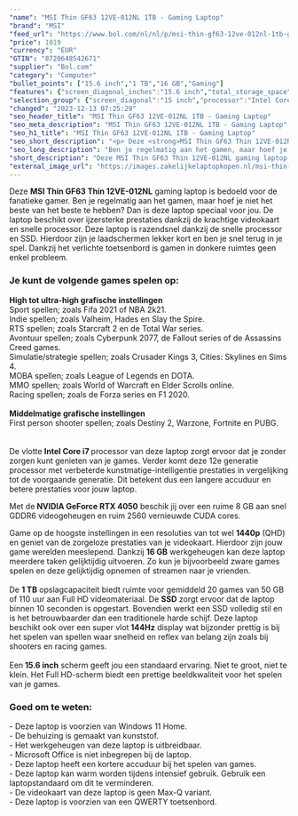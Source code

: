 ```yaml
---
"name": "MSI Thin GF63 12VE-012NL 1TB - Gaming Laptop"
"brand": "MSI"
"feed_url": "https://www.bol.com/nl/nl/p/msi-thin-gf63-12ve-012nl-1tb-gaming-laptop/9300000156443051"
"price": 1019
"currency": "EUR"
"GTIN": "8720648542671"
"supplier": "Bol.com"
"category": "Computer"
"bullet_points": ["15.6 inch","1 TB","16 GB","Gaming"]
"features": {"screen_diagonal_inches":"15.6 inch","total_storage_space":"1 TB","memory_size":"16 GB","purpose_laptop":"Gaming"}
"selection_group": {"screen_diagonal":"15 inch","processor":"Intel Core i7","changed_price_past_3_days":false,"product_family":"Thin"}
"changed": "2023-12-13 07:25:29"
"seo_header_title": "MSI Thin GF63 12VE-012NL 1TB - Gaming Laptop"
"seo_meta_description": "MSI Thin GF63 12VE-012NL 1TB - Gaming Laptop"
"seo_h1_title": "MSI Thin GF63 12VE-012NL 1TB - Gaming Laptop"
"seo_short_description": "<p> Deze <strong>MSI Thin GF63 Thin 12VE-012NL</strong> gaming laptop is bedoeld voor de fanatieke gamer."
"seo_long_description": "Ben je regelmatig aan het gamen, maar hoef je niet het beste van het beste te hebben? Dan is deze laptop speciaal voor jou. De laptop beschikt over ijzersterke prestaties dankzij de krachtige videokaart en snelle processor. Deze laptop is razendsnel dankzij de snelle processor en SSD. Hierdoor zijn je laadschermen lekker kort en ben je snel terug in je spel. Dankzij het verlichte toetsenbord is gamen in donkere ruimtes geen enkel probleem. </p> <h3>Je kunt de volgende games spelen op:</h3> <p> <strong>High tot ultra-high grafische instellingen</strong><br />Sport spellen; zoals Fifa 2021 of NBA 2k21. <br />Indie spellen; zoals Valheim, Hades en Slay the Spire. <br />RTS spellen; zoals Starcraft 2 en de Total War series. <br />Avontuur spellen; zoals Cyberpunk 2077, de Fallout series of de Assassins Creed games. <br />Simulatie/strategie spellen; zoals Crusader Kings 3, Cities: Skylines en Sims 4. <br />MOBA spellen; zoals League of Legends en DOTA. <br />MMO spellen; zoals World of Warcraft en Elder Scrolls online. <br />Racing spellen; zoals de Forza series en F1 2020. <br /><br /><strong>Middelmatige grafische instellingen</strong><br />First person shooter spellen; zoals Destiny 2, Warzone, Fortnite en PUBG. <br /><br /><br />De vlotte <strong>Intel Core i7 </strong>processor van deze laptop zorgt ervoor dat je zonder zorgen kunt genieten van je games. Verder komt deze 12e generatie processor met verbeterde kunstmatige-intelligentie prestaties in vergelijking tot de voorgaande generatie. Dit betekent dus een langere accuduur en betere prestaties voor jouw laptop. </p> <p> Met de<strong> NVIDIA GeForce RTX 4050</strong> beschik jij over een ruime 8 GB aan snel GDDR6 videogeheugen en ruim 2560 vernieuwde CUDA cores. </p> <p> Game op de hoogste instellingen in een resoluties van tot wel <strong>1440p</strong> (QHD) en geniet van de zorgeloze prestaties van je videokaart. Hierdoor zijn jouw game werelden meeslepend. Dankzij <strong>16 GB</strong> werkgeheugen kan deze laptop meerdere taken gelijktijdig uitvoeren. Zo kun je bijvoorbeeld zware games spelen en deze gelijktijdig opnemen of streamen naar je vrienden. <br /><br />De <strong>1 TB</strong> opslagcapaciteit biedt ruimte voor gemiddeld 20 games van 50 GB of 110 uur aan Full HD videomateriaal. De <strong>SSD</strong> zorgt ervoor dat de laptop binnen 10 seconden is opgestart. Bovendien werkt een SSD volledig stil en is het betrouwbaarder dan een traditionele harde schijf. Deze laptop beschikt ook over een super vlot<strong> 144Hz</strong> display wat bijzonder prettig is bij het spelen van spellen waar snelheid en reflex van belang zijn zoals bij shooters en racing games. <br /><br />Een<strong> 15. 6 inch</strong> scherm geeft jou een standaard ervaring. Niet te groot, niet te klein. Het Full HD-scherm biedt een prettige beeldkwaliteit voor het spelen van je games. </p> <h3>Goed om te weten:</h3> <p> - Deze laptop is voorzien van Windows 11 Home. <br />- De behuizing is gemaakt van kunststof. <br />- Het werkgeheugen van deze laptop is uitbreidbaar. <br />- Microsoft Office is niet inbegrepen bij de laptop. <br />- Deze laptop heeft een kortere accuduur bij het spelen van games. <br />- Deze laptop kan warm worden tijdens intensief gebruik. Gebruik een laptopstandaard om dit te verminderen. <br />- De videokaart van deze laptop is geen Max-Q variant. <br />- Deze laptop is voorzien van een QWERTY toetsenbord. </p>"
"short_description": "Deze MSI Thin GF63 Thin 12VE-012NL gaming laptop is bedoeld voor de fanatieke gamer. Ben je regelmatig aan het gamen, maar hoef je niet het beste van het beste te hebben? Dan is deze laptop speciaal voor jou. De laptop beschikt over ijzersterke prestaties dankzij de krachtige videokaart en snelle processor. Deze laptop is razendsnel dankzij de snelle processor en SSD. Hierdoor zijn je laadschermen lekker kort en ben je snel terug in je spel. Dankzij het verlichte toetsenbord is gamen in donkere ruimtes geen enkel probleem. Je kunt de volgende games spelen op: High tot ultra-high grafische instellingen Sport spellen; zoals Fifa 2021 of NBA 2k21. Indie spellen; zoals Valheim, Hades en Slay the Spire. RTS spellen; zoals Starcraft 2 en de Total War series. Avontuur spellen; zoals Cyberpunk 2077, de Fallout series of de Assassins Creed games. Simulatie/strategie spellen; zoals Crusader Kings 3, Cities: Skylines en Sims 4. MOBA spellen; zoals League of Legends en DOTA. MMO spellen; zoals World of Warcraft en Elder Scrolls online. Racing spellen; zoals de Forza series en F1 2020. Middelmatige grafische instellingen First person shooter spellen; zoals Destiny 2, Warzone, Fortnite en PUBG. De vlotte Intel Core i7 processor van deze laptop zorgt ervoor dat je zonder zorgen kunt genieten van je games. Verder komt deze 12e generatie processor met verbeterde kunstmatige-intelligentie prestaties in vergelijking tot de voorgaande generatie. Dit betekent dus een langere accuduur en betere prestaties voor jouw laptop. Met de NVIDIA GeForce RTX 4050 beschik jij over een ruime 8 GB aan snel GDDR6 videogeheugen en ruim 2560 vernieuwde CUDA cores. Game op de hoogste instellingen in een resoluties van tot wel 1440p (QHD) en geniet van de zorgeloze prestaties van je videokaart. Hierdoor zijn jouw game werelden meeslepend. Dankzij 16 GB werkgeheugen kan deze laptop meerdere taken gelijktijdig uitvoeren. Zo kun je bijvoorbeeld zware games spelen en deze gelijktijdig opnemen of streamen naar je vrienden. De 1 TB opslagcapaciteit biedt ruimte voor gemiddeld 20 games van 50 GB of 110 uur aan Full HD videomateriaal. De SSD zorgt ervoor dat de laptop binnen 10 seconden is opgestart. Bovendien werkt een SSD volledig stil en is het betrouwbaarder dan een traditionele harde schijf. Deze laptop beschikt ook over een super vlot 144Hz display wat bijzonder prettig is bij het spelen van spellen waar snelheid en reflex van belang zijn zoals bij shooters en racing games. Een 15.6 inch scherm geeft jou een standaard ervaring. Niet te groot, niet te klein. Het Full HD-scherm biedt een prettige beeldkwaliteit voor het spelen van je games. Goed om te weten: - Deze laptop is voorzien van Windows 11 Home. - De behuizing is gemaakt van kunststof. - Het werkgeheugen van deze laptop is uitbreidbaar. - Microsoft Office is niet inbegrepen bij de laptop. - Deze laptop heeft een kortere accuduur bij het spelen van games. - Deze laptop kan warm worden tijdens intensief gebruik. Gebruik een laptopstandaard om dit te verminderen. - De videokaart van deze laptop is geen Max-Q variant. - Deze laptop is voorzien van een QWERTY toetsenbord."
"external_image_url": "https://images.zakelijkelaptopkopen.nl/msi-thin-gf63-12ve-012nl-1tb-gaming-laptop.webp"
---
```


<p> Deze <strong>MSI Thin GF63 Thin 12VE-012NL</strong> gaming laptop is bedoeld voor de fanatieke gamer. Ben je regelmatig aan het gamen, maar hoef je niet het beste van het beste te hebben? Dan is deze laptop speciaal voor jou. De laptop beschikt over ijzersterke prestaties dankzij de krachtige videokaart en snelle processor. Deze laptop is razendsnel dankzij de snelle processor en SSD. Hierdoor zijn je laadschermen lekker kort en ben je snel terug in je spel. Dankzij het verlichte toetsenbord is gamen in donkere ruimtes geen enkel probleem. </p> <h3>Je kunt de volgende games spelen op:</h3> <p> <strong>High tot ultra-high grafische instellingen</strong><br />Sport spellen; zoals Fifa 2021 of NBA 2k21.<br />Indie spellen; zoals Valheim, Hades en Slay the Spire.<br />RTS spellen; zoals Starcraft 2 en de Total War series.<br />Avontuur spellen; zoals Cyberpunk 2077, de Fallout series of de Assassins Creed games.<br />Simulatie/strategie spellen; zoals Crusader Kings 3, Cities: Skylines en Sims 4.<br />MOBA spellen; zoals League of Legends en DOTA.<br />MMO spellen; zoals World of Warcraft en Elder Scrolls online.<br />Racing spellen; zoals de Forza series en F1 2020.<br /><br /><strong>Middelmatige grafische instellingen</strong><br />First person shooter spellen; zoals Destiny 2, Warzone, Fortnite en PUBG.<br /><br /><br />De vlotte <strong>Intel Core i7 </strong>processor van deze laptop zorgt ervoor dat je zonder zorgen kunt genieten van je games. Verder komt deze 12e generatie processor met verbeterde kunstmatige-intelligentie prestaties in vergelijking tot de voorgaande generatie. Dit betekent dus een langere accuduur en betere prestaties voor jouw laptop. </p> <p> Met de<strong> NVIDIA GeForce RTX 4050</strong> beschik jij over een ruime 8 GB aan snel GDDR6 videogeheugen en ruim 2560 vernieuwde CUDA cores. </p> <p> Game op de hoogste instellingen in een resoluties van tot wel <strong>1440p</strong> (QHD) en geniet van de zorgeloze prestaties van je videokaart. Hierdoor zijn jouw game werelden meeslepend. Dankzij <strong>16 GB</strong> werkgeheugen kan deze laptop meerdere taken gelijktijdig uitvoeren. Zo kun je bijvoorbeeld zware games spelen en deze gelijktijdig opnemen of streamen naar je vrienden.<br /><br />De <strong>1 TB</strong> opslagcapaciteit biedt ruimte voor gemiddeld 20 games van 50 GB of 110 uur aan Full HD videomateriaal. De <strong>SSD</strong> zorgt ervoor dat de laptop binnen 10 seconden is opgestart. Bovendien werkt een SSD volledig stil en is het betrouwbaarder dan een traditionele harde schijf. Deze laptop beschikt ook over een super vlot<strong> 144Hz</strong> display wat bijzonder prettig is bij het spelen van spellen waar snelheid en reflex van belang zijn zoals bij shooters en racing games.<br /><br />Een<strong> 15.6 inch</strong> scherm geeft jou een standaard ervaring. Niet te groot, niet te klein. Het Full HD-scherm biedt een prettige beeldkwaliteit voor het spelen van je games. </p> <h3>Goed om te weten:</h3> <p> - Deze laptop is voorzien van Windows 11 Home.<br />- De behuizing is gemaakt van kunststof.<br />- Het werkgeheugen van deze laptop is uitbreidbaar.<br />- Microsoft Office is niet inbegrepen bij de laptop.<br />- Deze laptop heeft een kortere accuduur bij het spelen van games.<br />- Deze laptop kan warm worden tijdens intensief gebruik. Gebruik een laptopstandaard om dit te verminderen.<br />- De videokaart van deze laptop is geen Max-Q variant.<br />- Deze laptop is voorzien van een QWERTY toetsenbord. </p>